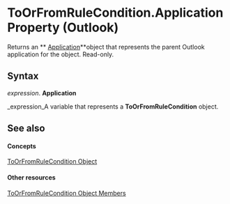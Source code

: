 
# ToOrFromRuleCondition.Application Property (Outlook)

Returns an  ** [Application](797003e7-ecd1-eccb-eaaf-32d6ddde8348.md)**object that represents the parent Outlook application for the object. Read-only.


## Syntax

 _expression_. **Application**

 _expression_A variable that represents a  **ToOrFromRuleCondition** object.


## See also


#### Concepts


 [ToOrFromRuleCondition Object](ec5cae2a-cde8-5681-6a49-74e2f0226a4f.md)
#### Other resources


 [ToOrFromRuleCondition Object Members](d6367e9c-8a05-664d-2dbd-0c52c2c88518.md)
